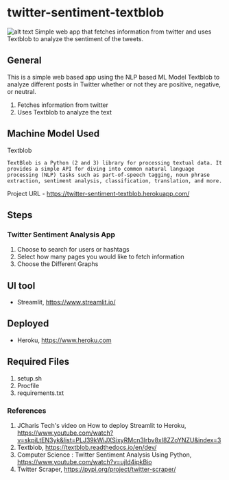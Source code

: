 # twitter-sentiment-textblob

![alt text](https://github.com/serlaluz/prophet-prediction-app/blob/master/twitter.png?raw=true)
Simple web app that fetches information from twitter and uses Textblob to analyze the sentiment of the tweets.

## General 
This is a simple web based app using the NLP based ML Model Textblob to analyze different posts in Twitter whether or not they are positive, negative, or neutral. 

1. Fetches information from twitter
2. Uses Textblob to analyze the text


## Machine Model Used

Textblob

```TextBlob is a Python (2 and 3) library for processing textual data. It provides a simple API for diving into common natural language processing (NLP) tasks such as part-of-speech tagging, noun phrase extraction, sentiment analysis, classification, translation, and more.```

Project URL - https://twitter-sentiment-textblob.herokuapp.com/

## Steps

### Twitter Sentiment Analysis App
1. Choose to search for users or hashtags
2. Select how many pages you would like to fetch information
3. Choose the Different Graphs


## UI tool
* Streamlit, https://www.streamlit.io/

## Deployed
* Heroku, https://www.heroku.com

## Required Files
1. setup.sh
2. Procfile
3. requirements.txt

### References
1. JCharis Tech's video on How to deploy Streamlit to Heroku, https://www.youtube.com/watch?v=skpiLtEN3yk&list=PLJ39kWiJXSixyRMcn3lrbv8xI8ZZoYNZU&index=3
2. Textblob, https://textblob.readthedocs.io/en/dev/
3. Computer Science : Twitter Sentiment Analysis Using Python, https://www.youtube.com/watch?v=ujId4ipkBio
4. Twitter Scraper, https://pypi.org/project/twitter-scraper/


